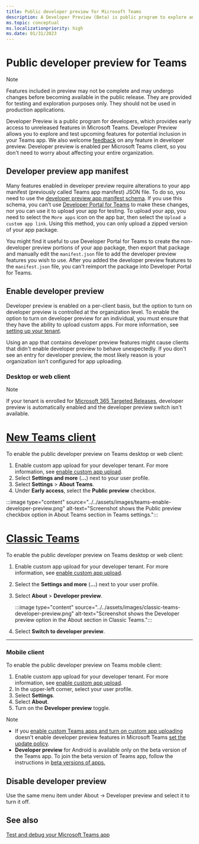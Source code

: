 ```yaml
---
title: Public developer preview for Microsoft Teams
description: A Developer Preview (Beta) is public program to explore and test upcoming features for potential inclusion in your Microsoft Teams app.
ms.topic: conceptual
ms.localizationpriority: high
ms.date: 01/31/2023
---
```

# Public developer preview for Teams

>[!NOTE]
>Features included in preview may not be complete and may undergo changes before becoming available in the public release. They are provided for testing and exploration purposes only. They should not be used in production applications.

Developer Preview is a public program for developers, which provides early access to unreleased features in Microsoft Teams. Developer Preview allows you to explore and test upcoming features for potential inclusion in your Teams app. We also welcome [feedback](~/feedback.md) on any feature in developer preview. Developer preview is enabled per Microsoft Teams client, so you don't need to worry about affecting your entire organization.

## Developer preview app manifest

Many features enabled in developer preview require alterations to your app manifest (previously called Teams app manifest) JSON file. To do so, you need to use the [developer preview app manifest schema](~/resources/schema/manifest-schema-dev-preview.md). If you use this schema, you can't use [Developer Portal for Teams](~/concepts/build-and-test/teams-developer-portal.md) to make these changes, nor you can use it to upload your app for testing. To upload your app, you need to select the `More apps` icon on the app bar, then select the `Upload a custom app link`. Using this method, you can only upload a zipped version of your app package.

You might find it useful to use Developer Portal for Teams to create the non-developer preview portions of your app package, then export that package and manually edit the `manifest.json` file to add the developer preview features you wish to use. After you added the developer preview features to the `manifest.json` file, you can't reimport the package into Developer Portal for Teams.

## Enable developer preview

Developer preview is enabled on a per-client basis, but the option to turn on developer preview is controlled at the organization level. To enable the option to turn on developer preview for an individual, you must ensure that they have the ability to upload custom apps. For more information, see [setting up your tenant](~/concepts/build-and-test/prepare-your-o365-tenant.md).

Using an app that contains developer preview features might cause clients that didn't enable developer preview to behave unexpectedly. If you don't see an entry for developer preview, the most likely reason is your organization isn't configured for app uploading.

### Desktop or web client

> [!NOTE]
> If your tenant is enrolled for [Microsoft 365 Targeted Releases](/microsoft-365/admin/manage/release-options-in-office-365), developer preview is automatically enabled and the developer preview switch isn't available.

# [New Teams client](#tab/new-teams-client)

To enable the public developer preview on Teams desktop or web client:

1. Enable custom app upload for your developer tenant. For more information, see [enable custom app upload](../../concepts/build-and-test/prepare-your-o365-tenant.md#enable-custom-teams-apps-and-turn-on-custom-app-uploading).
1. Select **Settings and more** (**...**) next to your user profile.
1. Select **Settings** > **About Teams**.
1. Under **Early access**, select the **Public preview** checkbox.

:::image type="content" source="../../assets/images/teams-enable-developer-preview.png" alt-text="Screenshot shows the Public preview checkbox option in About Teams section in Teams settings.":::

# [Classic Teams](#tab/classic-teams)

To enable the public developer preview on Teams desktop or web client:

1. Enable custom app upload for your developer tenant. For more information, see [enable custom app upload](../../concepts/build-and-test/prepare-your-o365-tenant.md#enable-custom-teams-apps-and-turn-on-custom-app-uploading).
1. Select the **Settings and more** (**...**) next to your user profile.
1. Select **About** > **Developer preview**.

   :::image type="content" source="../../assets/images/classic-teams-developer-preview.png" alt-text="Screenshot shows the Developer preview option in the About section in Classic Teams.":::

1. Select **Switch to developer preview**.

---

### Mobile client

To enable the public developer preview on Teams mobile client:

1. Enable custom app upload for your developer tenant. For more information, see [enable custom app upload](../../concepts/build-and-test/prepare-your-o365-tenant.md#enable-custom-teams-apps-and-turn-on-custom-app-uploading).
1. In the upper-left corner, select your user profile.
1. Select **Settings**.
1. Select **About**.
1. Turn on the **Developer preview** toggle.

> [!NOTE]
> 
> * If you [enable custom Teams apps and turn on custom app uploading](../../concepts/build-and-test/prepare-your-o365-tenant.md#enable-custom-teams-apps-and-turn-on-custom-app-uploading) doesn't enable developer preview features in Microsoft Teams [set the update policy](/MicrosoftTeams/public-preview-doc-updates#set-the-update-policy).
> * **Developer preview** for Android is available only on the beta version of the Teams app. To join the beta version of Teams app, follow the instructions in [beta versions of apps.](https://support.google.com/googleplay/answer/7003180?hl=en#:~:text=Get%20beta%20versions%20of%20apps)

## Disable developer preview

Use the same menu item under About → Developer preview and select it to turn it off.

## See also

[Test and debug your Microsoft Teams app](~/concepts/build-and-test/debug.md)
